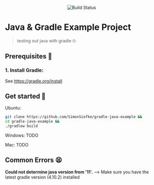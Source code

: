 <p align="center"><img src="https://travis-ci.com/SimonSiefke/gradle-java-example.svg?branch=master" alt="Build Status"></p>

# Java & Gradle Example Project

> testing out java with gradle 🙄

## Prerequisites 📇

### 1. Install Gradle:

See https://gradle.org/install

## Get started 🚀

Ubuntu:

```bash
git clone https://github.com/SimonSiefke/gradle-java-example &&
cd gradle-java-example &&
./gradlew build
```

Windows: TODO

Mac: TODO

## Common Errors 😫

**Could not determine java version from '11'.** -->
Make sure you have the latest gradle version (4.10.2) installed
